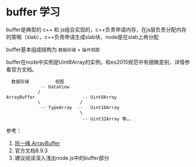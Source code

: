 # buffer 学习

buffer是典型的 c++ 和 js组合实现的，c++负责申请内存，在js层负责分配内存的策略（slab），c++负责申请生成slab块，node是在slab上再分配

buffer基本组成结构为  `数据存储` + `操作视图`

buffer在node中实例是Uint8Array的实例，和es2015规范中有细微差别，详情参看官方文档。


```
  数据存储          视图
             -- DataView
            /
ArrayBuffer                  -- Uint8Array
            \               /
             -- TypeArray  --   Uint16Array
                            \
                             -- Uint32Array 等。。
```

参考：
1. [阮一峰 ArrayBuffer](http://es6.ruanyifeng.com/#docs/arraybuffer)
2. 官方文档8.9.3
3. 建议阅读深入浅出node.js中的buffer部分